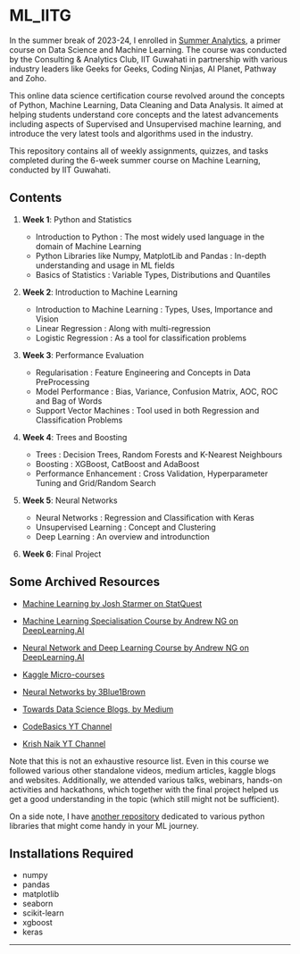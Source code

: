 # ML_IITG

In the summer break of 2023-24, I enrolled in [Summer Analytics](https://www.caciitg.com/sa/), a primer course on Data Science and Machine Learning. The course was conducted by the Consulting & Analytics Club, IIT Guwahati in partnership with various industry leaders like Geeks for Geeks, Coding Ninjas, AI Planet, Pathway and Zoho.

This online data science certification course revolved around the concepts of Python, Machine Learning, Data Cleaning and Data Analysis. It aimed at helping students understand core concepts and the latest advancements including aspects of Supervised and Unsupervised machine learning, and introduce the very latest tools and algorithms used in the industry.

This repository contains all of weekly assignments, quizzes, and tasks completed during the 6-week summer course on Machine Learning, conducted by IIT Guwahati.

## Contents

1. **Week 1**: Python and Statistics
   - Introduction to Python : The most widely used language in the domain of Machine Learning
   - Python Libraries like Numpy, MatplotLib and Pandas : In-depth understanding and usage in ML fields
   - Basics of Statistics : Variable Types, Distributions and Quantiles

2. **Week 2**: Introduction to Machine Learning
   - Introduction to Machine Learning : Types, Uses, Importance and Vision
   - Linear Regression : Along with multi-regression
   - Logistic Regression : As a tool for classification problems

3. **Week 3**: Performance Evaluation
   - Regularisation : Feature Engineering and Concepts in Data PreProcessing
   - Model Performance : Bias, Variance, Confusion Matrix, AOC, ROC and Bag of Words
   - Support Vector Machines : Tool used in both Regression and Classification Problems

4. **Week 4**: Trees and Boosting
   - Trees : Decision Trees, Random Forests and K-Nearest Neighbours
   - Boosting : XGBoost, CatBoost and AdaBoost
   - Performance Enhancement : Cross Validation, Hyperparameter Tuning and Grid/Random Search

5. **Week 5**: Neural Networks
   - Neural Networks : Regression and Classification with Keras
   - Unsupervised Learning : Concept and Clustering
   - Deep Learning : An overview and introdunction

6. **Week 6**: Final Project

## Some Archived Resources
   - [Machine Learning by Josh Starmer on StatQuest](https://www.youtube.com/playlist?list=PLblh5JKOoLUICTaGLRoHQDuF_7q2GfuJF)
   - [Machine Learning Specialisation Course by Andrew NG on DeepLearning.AI](https://www.youtube.com/playlist?list=PL-osiE80TeTskrapNbzXhwoFUiLCjGgY7)
   - [Neural Network and Deep Learning Course by Andrew NG on DeepLearning.AI](https://www.youtube.com/playlist?list=PLkDaE6sCZn6Ec-XTbcX1uRg2_u4xOEky0)
   - [Kaggle Micro-courses](https://www.kaggle.com/learn)
   - [Neural Networks by 3Blue1Brown](https://www.youtube.com/playlist?list=PLZHQObOWTQDNU6R1_67000Dx_ZCJB-3pi)
   - [Towards Data Science Blogs, by Medium](https://towardsdatascience.com)

   - [CodeBasics YT Channel](https://youtube.com/@codebasics/playlists)
   - [Krish Naik YT Channel](https://www.youtube.com/@krishnaik06)

Note that this is not an exhaustive resource list. Even in this course we followed various other standalone videos, medium articles, kaggle blogs and websites. Additionally, we attended various talks, webinars, hands-on activities and hackathons, which together with the final project helped us get a good understanding in the topic (which still might not be sufficient).

On a side note, I have [another repository](https://github.com/avi1o1/PyLibs) dedicated to various python libraries that might come handy in your ML journey.

## Installations Required
- numpy
- pandas
- matplotlib
- seaborn
- scikit-learn
- xgboost
- keras

---
